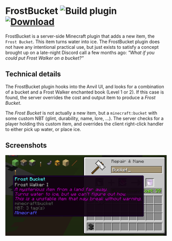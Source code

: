 # FrostBucket ![Build plugin](https://github.com/Ewpratten/FrostBucket/workflows/Build%20plugin/badge.svg) [![Download](https://img.shields.io/badge/-download-blue)](https://github.com/Ewpratten/FrostBucket/releases/latest)

FrostBucket is a server-side Minecraft plugin that adds a new item, the `Frost Bucket`. This item turns water into ice. The FrostBucket plugin does not have any intentional practical use, but just exists to satisfy a concept brought up on a late-night Discord call a few months ago: *"What if you could put Frost Walker on a bucket?"*

## Technical details

The FrostBucket plugin hooks into the Anvil UI, and looks for a combination of a bucket and a Frost Walker enchanted book (Level 1 or 2). If this case is found, the server overrides the cost and output item to produce a *Frost Bucket*.

The *Frost Bucket* is not actually a new item, but a `minecraft:bucket` with some custom NBT (glint, durability, name, lore, ...). The server checks for a player holding this custom item, and overrides the client right-click handler to either pick up water, or place ice.

## Screenshots

![Frost Bucket creation](./AnvilScreenshot.png)
